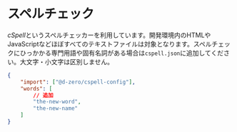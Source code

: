 # スペルチェック

*cSpell*というスペルチェッカーを利用しています。開発環境内のHTMLやJavaScriptなどほぼすべてのテキストファイルは対象となります。スペルチェックにひっかかる専門用語や固有名詞がある場合は`cspell.json`に追加してください。大文字・小文字は区別しません。

```json
{
	"import": ["@d-zero/cspell-config"],
	"words": [
		// 追加
		"the-new-word",
		"the-new-name"
	]
}
```
